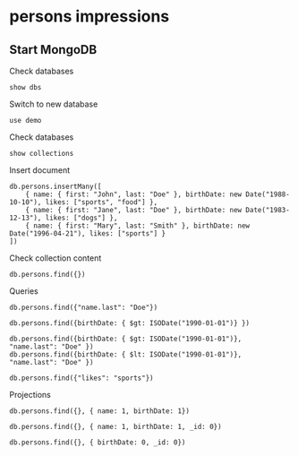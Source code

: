 # persons impressions

## Start MongoDB

Check databases
```
show dbs
```

Switch to new database
```
use demo
```

Check databases
```
show collections
```

Insert document
```
db.persons.insertMany([
	{ name: { first: "John", last: "Doe" }, birthDate: new Date("1988-10-10"), likes: ["sports", "food"] },
	{ name: { first: "Jane", last: "Doe" }, birthDate: new Date("1983-12-13"), likes: ["dogs"] },
	{ name: { first: "Mary", last: "Smith" }, birthDate: new Date("1996-04-21"), likes: ["sports"] }	
])
```

Check collection content
```
db.persons.find({})
```

Queries
```
db.persons.find({"name.last": "Doe"})

db.persons.find({birthDate: { $gt: ISODate("1990-01-01")} })

db.persons.find({birthDate: { $gt: ISODate("1990-01-01")}, "name.last": "Doe" })
db.persons.find({birthDate: { $lt: ISODate("1990-01-01")}, "name.last": "Doe" })

db.persons.find({"likes": "sports"})

```

Projections
```
db.persons.find({}, { name: 1, birthDate: 1})

db.persons.find({}, { name: 1, birthDate: 1, _id: 0})

db.persons.find({}, { birthDate: 0, _id: 0})
```
